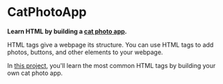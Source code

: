 # CatPhotoApp

<strong>Learn HTML by building a <a href="https://teoptl.github.io/CatPhotoApp">cat photo app</a>.</strong>

HTML tags give a webpage its structure. You can use HTML tags to add photos, buttons, and other elements to your webpage.

In <a href="https://www.freecodecamp.org/learn/2022/responsive-web-design/learn-html-by-building-a-cat-photo-app/step-1">this project</a>, you'll learn the most common HTML tags by building your own cat photo app.
